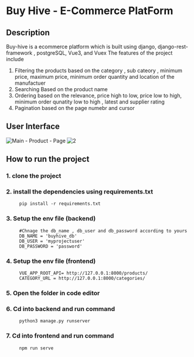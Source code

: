 # Buy Hive - E-Commerce PlatForm

## Description
Buy-hive is a ecommerce platform which is built using django, django-rest-framework , postgreSQL, Vue3,  and Vuex
The features of the project include
1. Filtering the products based on the category , sub cateory , minimum price, maximum price, minimum order quantity and location of the manufactuer
2. Searching Based on the product name
3. Ordering based on the relevance, price high to low, price low to high, minimum order qunatity low to high , latest and supplier rating
4. Pagination based on the page numebr and cursor

## User Interface
   ![Main - Product - Page](https://github.com/toheed0906/Hive_buy/assets/171033097/1050399b-b493-4b3f-b72b-74946537cbca)
   ![2](https://github.com/toheed0906/Hive_buy/assets/171033097/e7be332a-7054-4c23-8b12-105dad2697b6)


## How to run the project
  ###  1. clone the project 
  ###  2. install the dependencies using requirements.txt

         pip install -r requirements.txt
  ### 3. Setup the env file (backend)
         #Chnage the db_name , db_user and db_password according to yours
         DB_NAME = 'buyhive_db'
         DB_USER = 'myprojectuser'
         DB_PASSWORD = 'password'

  ### 4. Setup the env file (frontend)
         VUE_APP_ROOT_API= http://127.0.0.1:8000/products/
         CATEGORY_URL = http://127.0.0.1:8000/categories/
  ### 5. Open the folder in code editor
  ### 6. Cd into backend and run command
         python3 manage.py runserver
  ### 7. Cd into frontend and run command 
         npm run serve

  

